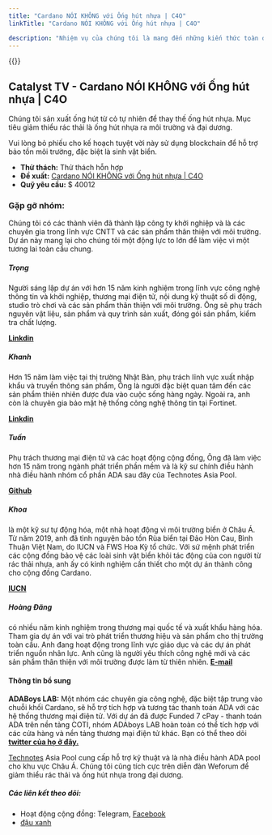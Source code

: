 ```yaml
---
title: "Cardano NÓI KHÔNG với Ống hút nhựa | C4O"
linkTitle: "Cardano NÓI KHÔNG với Ống hút nhựa | C4O"

description: "Nhiệm vụ của chúng tôi là mang đến những kiến thức toàn diện nhất về Cardano cho cộng đồng tại Việt Nam."
---
```


{{<youtube hS1OK-i7SW8>}}

## Catalyst TV - Cardano NÓI KHÔNG với Ống hút nhựa | C4O

Chúng tôi sản xuất ống hút từ cỏ tự nhiên để thay thế ống hút nhựa. Mục tiêu giảm thiểu rác thải là ống hút nhựa ra môi trường và đại dương.

Vui lòng bỏ phiếu cho kế hoạch tuyệt vời này sử dụng blockchain để hỗ trợ bảo tồn môi trường, đặc biệt là sinh vật biển.

- **Thử thách:** Thử thách hỗn hợp
- **Đề xuất:** [Cardano NÓI KHÔNG với Ống hút nhựa | C4O](https://cardano.ideascale.com/c/idea/398112)
- **Quỹ yêu cầu:** $ 40012

### Gặp gỡ nhóm:

Chúng tôi có các thành viên đã thành lập công ty khởi nghiệp và là các chuyên gia trong lĩnh vực CNTT và các sản phẩm thân thiện với môi trường. Dự án này mang lại cho chúng tôi một động lực to lớn để làm việc vì một tương lai toàn cầu chung.

##### **Trọng**

Người sáng lập dự án với hơn 15 năm kinh nghiệm trong lĩnh vực công nghệ thông tin và khởi nghiệp, thương mại điện tử, nội dung kỹ thuật số di động, studio trò chơi và các sản phẩm thân thiện với môi trường. Ông sẽ phụ trách nguyên vật liệu, sản phẩm và quy trình sản xuất, đóng gói sản phẩm, kiểm tra chất lượng.

[**Linkdin**](https://www.linkedin.com/in/trong-nguyen-4092b568/)

##### **Khanh**

Hơn 15 năm làm việc tại thị trường Nhật Bản, phụ trách lĩnh vực xuất nhập khẩu và truyền thông sản phẩm, Ông là người đặc biệt quan tâm đến các sản phẩm thiên nhiên được đưa vào cuộc sống hàng ngày. Ngoài ra, anh còn là chuyên gia bảo mật hệ thống công nghệ thông tin tại Fortinet.

[**Linkdin**](https://www.linkedin.com/in/khanh-pham-ngoc-79541371/)

##### **Tuấn**

Phụ trách thương mại điện tử và các hoạt động cộng đồng, Ông đã làm việc hơn 15 năm trong ngành phát triển phần mềm và là kỹ sư chính điều hành nhà điều hành nhóm cổ phần ADA sau đây của Technotes Asia Pool.

[**Github**](https://github.com/CWThun)

##### **Khoa**

là một kỹ sư tự động hóa, một nhà hoạt động vì môi trường biển ở Châu Á. Từ năm 2019, anh đã tình nguyện bảo tồn Rùa biển tại Đảo Hòn Cau, Bình Thuận Việt Nam, do IUCN và FWS Hoa Kỳ tổ chức. Với sứ mệnh phát triển các cộng đồng bảo vệ các loài sinh vật biển khỏi tác động của con người từ rác thải nhựa, anh ấy có kinh nghiệm cần thiết cho một dự án thành công cho cộng đồng Cardano.

[**IUCN**](https://www.iucn.org/asia/countries/viet-nam/marine-turtle-conservation)

##### **Hoàng Đăng**

có nhiều năm kinh nghiệm trong thương mại quốc tế và xuất khẩu hàng hóa. Tham gia dự án với vai trò phát triển thương hiệu và sản phẩm cho thị trường toàn cầu. Anh đang hoạt động trong lĩnh vực giáo dục và các dự án phát triển nguồn nhân lực. Anh cũng là người yêu thích công nghệ mới và các sản phẩm thân thiện với môi trường được làm từ thiên nhiên. [**E-mail**](hoangdang2208@hoangdang2208)

#### Thông tin bổ sung

**ADABoys LAB:** Một nhóm các chuyên gia công nghệ, đặc biệt tập trung vào chuỗi khối Cardano, sẽ hỗ trợ tích hợp và tương tác thanh toán ADA với các hệ thống thương mại điện tử. Với dự án đã được Funded 7 cPay - thanh toán ADA trên nền tảng COTI, nhóm ADAboys LAB hoàn toàn có thể tích hợp với các cửa hàng và nền tảng thương mại điện tử khác. Bạn có thể theo dõi [**twitter của họ ở đây.**](https://mobile.twitter.com/boys_ada)

[Technotes](https://www.technotes.asia) Asia Pool cung cấp hỗ trợ kỹ thuật và là nhà điều hành ADA pool cho khu vực Châu Á. Chúng tôi cũng tích cực trên diễn đàn Weforum để giảm thiểu rác thải và ống hút nhựa trong đại dương.

##### Các liên kết theo dõi:

- Hoạt động cộng đồng: Telegram, [Facebook](https://www.facebook.com/naturalgrassstraws)
- [đậu xanh](www.peagreen.global)
